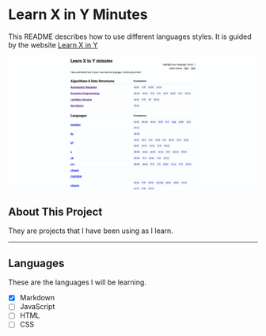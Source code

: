 # Learn X in Y Minutes

This README describes how to use different languages styles. It is guided by the website [Learn X in Y](https://learnxinyminutes.com/)



![Imag](learn_x_in_y.png "example")

## About This Project
They are projects that I have been using as I learn.
___

## Languages
These are the languages I will be learning.

- [x] Markdown  
- [ ] JavaScript
- [ ] HTML
- [ ] CSS 
